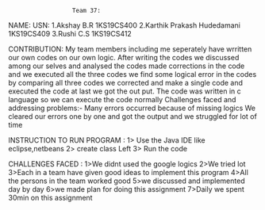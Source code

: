                       Team 37:
NAME:                                   USN:
1.Akshay B.R                         1KS19CS400
2.Karthik Prakash Hudedamani         1KS19CS409 
3.Rushi C.S                          1KS19CS412


CONTRIBUTION:
My team members including me seperately have wrritten our own codes on our own logic. After 
writing the codes we discussed among our selves and analysed the codes made corrections in the code 
and we executed all the three codes we find some logical error in the codes by comparing all three codes 
we corrected and make a single code and executed the code at last we got the out put.
The code was written in c language so we can execute the code normally
Challenges faced and addressing problems:-
Many errors occurred because of missing  logics
We cleared our errors one by one and got the output and we struggled for lot of time

INSTRUCTION TO RUN PROGRAM :
1> Use the Java IDE like eclipse,netbeans 
2> create class Left
3> Run the code

CHALLENGES FACED :
1>We didnt used the google logics
2>We tried lot 
3>Each in a team have given good ideas to implement this program
4>All the persons in the team worked good 
5>we discussed and implemented day by day 
6>we made plan for doing this assignment
7>Daily we spent 30min on this assignment



